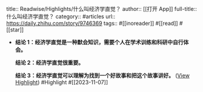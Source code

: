 title:: Readwise/Highlights/什么叫经济学直觉？
author:: [[打开 App]]
full-title:: 什么叫经济学直觉？
category:: #articles
url:: https://daily.zhihu.com/story/9746369
tags:: #[[inoreader]] #[[read]] #[[star]]

- **结论 1：经济学直觉是一种默会知识，需要个人在学术训练和科研中自行体会。**
  
  **结论 2：经济学直觉很重要。**
  
  **结论 3：经济学直觉可以理解为找到一个好故事和把这个故事讲好。** ([View Highlight](https://read.readwise.io/read/01hektrxqjpfg4qa23m5mbdjw6)) #Highlight #[[2023-11-07]]
